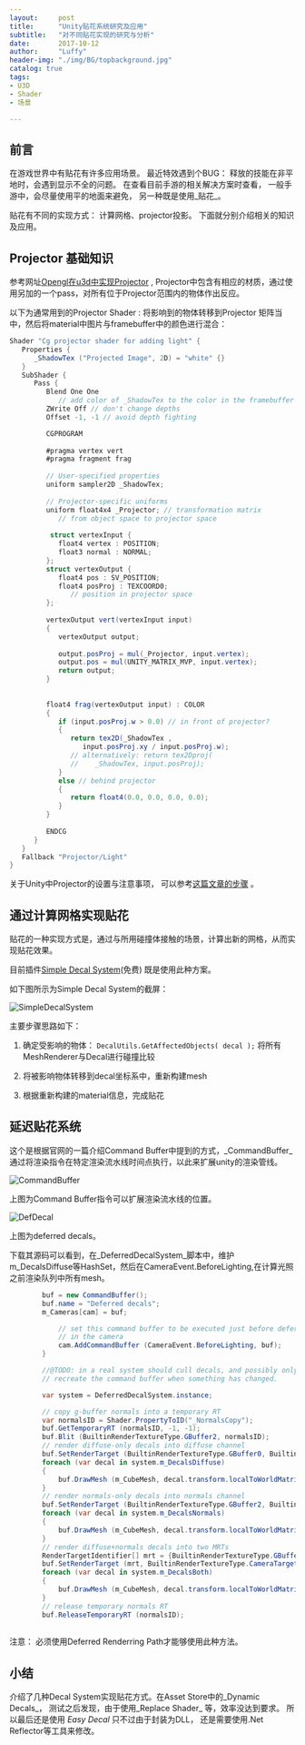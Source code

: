```yaml
---
layout:     post
title:      "Unity贴花系统研究及应用"
subtitle:   "对不同贴花实现的研究与分析"
date:       2017-10-12
author:     "Luffy"
header-img: "./img/BG/topbackground.jpg"
catalog: true
tags:
- U3D
- Shader
- 场景

---
```


## 前言

在游戏世界中有贴花有许多应用场景。 最近特效遇到个BUG： 释放的技能在非平地时，会遇到显示不全的问题。   在查看目前手游的相关解决方案时查看， 一般手游中，会尽量使用平的地面来避免， 另一种既是使用_贴花_。

贴花有不同的实现方式： 计算网格、projector投影。 下面就分别介绍相关的知识及应用。

## Projector 基础知识

参考网址[Opengl在u3d中实现Projector](https://en.wikibooks.org/wiki/Cg_Programming/Unity/Projectors) , Projector中包含有相应的材质，通过使用另加的一个pass，对所有位于Projector范围内的物体作出反应。

以下为通常用到的Projector Shader : 将影响到的物体转移到Projector 矩阵当中，然后将material中图片与framebuffer中的颜色进行混合：

```cs
Shader "Cg projector shader for adding light" {
   Properties {
      _ShadowTex ("Projected Image", 2D) = "white" {}
   }
   SubShader {
      Pass {      
         Blend One One 
            // add color of _ShadowTex to the color in the framebuffer 
         ZWrite Off // don't change depths
         Offset -1, -1 // avoid depth fighting

         CGPROGRAM
 
         #pragma vertex vert  
         #pragma fragment frag 
 
         // User-specified properties
         uniform sampler2D _ShadowTex; 
 
         // Projector-specific uniforms
         uniform float4x4 _Projector; // transformation matrix 
            // from object space to projector space 
 
          struct vertexInput {
            float4 vertex : POSITION;
            float3 normal : NORMAL;
         };
         struct vertexOutput {
            float4 pos : SV_POSITION;
            float4 posProj : TEXCOORD0;
               // position in projector space
         };
 
         vertexOutput vert(vertexInput input) 
         {
            vertexOutput output;
 
            output.posProj = mul(_Projector, input.vertex);
            output.pos = mul(UNITY_MATRIX_MVP, input.vertex);
            return output;
         }
 
 
         float4 frag(vertexOutput input) : COLOR
         {
            if (input.posProj.w > 0.0) // in front of projector?
            {
               return tex2D(_ShadowTex , 
                  input.posProj.xy / input.posProj.w); 
               // alternatively: return tex2Dproj(  
               //    _ShadowTex, input.posProj);
            }
            else // behind projector
            {
               return float4(0.0, 0.0, 0.0, 0.0);
            }
         }
 
         ENDCG
      }
   }  
   Fallback "Projector/Light"
}
```


关于Unity中Projector的设置与注意事项， 可以参考[这篇文章的步骤](http://talarian.blogspot.tw/p/unity-tutorial.html) 。


## 通过计算网格实现贴花

贴花的一种实现方式是，通过与所用碰撞体接触的场景，计算出新的网格，从而实现贴花效果。

目前插件[Simple Decal System](https://assetstore.unity.com/packages/tools/particles-effects/simple-decal-system-13889)(免费) 既是使用此种方案。


如下图所示为Simple Decal System的截屏：

![SimpleDecalSystem](/img/U3D/Decal/EasyDecalSystem.png)

主要步骤思路如下：

1. 确定受影响的物体： 
	`DecalUtils.GetAffectedObjects( decal );`
	将所有MeshRenderer与Decal进行碰撞比较

2. 将被影响物体转移到decal坐标系中，重新构建mesh
3. 根据重新构建的material信息，完成贴花


## 延迟贴花系统

这个是根据官网的一篇介绍Command Buffer中提到的方式，_CommandBuffer_通过将渲染指令在特定渲染流水线时间点执行，以此来扩展unity的渲染管线。

![CommandBuffer](/img/U3D/Decal/commandBuffer.png)

上图为Command Buffer指令可以扩展渲染流水线的位置。


![DefDecal](/img/U3D/Decal/DefDecal.png)

上图为deferred decals。

下载其源码可以看到，在_DeferredDecalSystem_脚本中，维护m_DecalsDiffuse等HashSet，然后在CameraEvent.BeforeLighting,在计算光照之前渲染队列中所有mesh。

```cs
		buf = new CommandBuffer();
		buf.name = "Deferred decals";
		m_Cameras[cam] = buf;

			// set this command buffer to be executed just before deferred lighting pass
			// in the camera
			cam.AddCommandBuffer (CameraEvent.BeforeLighting, buf);
		}

		//@TODO: in a real system should cull decals, and possibly only
		// recreate the command buffer when something has changed.

		var system = DeferredDecalSystem.instance;

		// copy g-buffer normals into a temporary RT
		var normalsID = Shader.PropertyToID("_NormalsCopy");
		buf.GetTemporaryRT (normalsID, -1, -1);
		buf.Blit (BuiltinRenderTextureType.GBuffer2, normalsID);
		// render diffuse-only decals into diffuse channel
		buf.SetRenderTarget (BuiltinRenderTextureType.GBuffer0, BuiltinRenderTextureType.CameraTarget);
		foreach (var decal in system.m_DecalsDiffuse)
		{
			buf.DrawMesh (m_CubeMesh, decal.transform.localToWorldMatrix, decal.m_Material);
		}
		// render normals-only decals into normals channel
		buf.SetRenderTarget (BuiltinRenderTextureType.GBuffer2, BuiltinRenderTextureType.CameraTarget);
		foreach (var decal in system.m_DecalsNormals)
		{
			buf.DrawMesh (m_CubeMesh, decal.transform.localToWorldMatrix, decal.m_Material);
		}
		// render diffuse+normals decals into two MRTs
		RenderTargetIdentifier[] mrt = {BuiltinRenderTextureType.GBuffer0, BuiltinRenderTextureType.GBuffer2};
		buf.SetRenderTarget (mrt, BuiltinRenderTextureType.CameraTarget);
		foreach (var decal in system.m_DecalsBoth)
		{
			buf.DrawMesh (m_CubeMesh, decal.transform.localToWorldMatrix, decal.m_Material);
		}
		// release temporary normals RT
		buf.ReleaseTemporaryRT (normalsID);
		
```

注意： 必须使用Deferred Renderring Path才能够使用此种方法。

## 小结

介绍了几种Decal System实现贴花方式。在Asset Store中的_Dynamic Decals_， 测试之后发现，由于使用_Replace Shader_ 等，效率没达到要求。 所以最后还是使用 _Easy Decal_ 只不过由于封装为DLL， 还是需要使用.Net Reflector等工具来修改。
